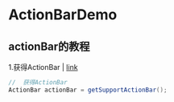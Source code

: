 # ActionBarDemo
actionBar的教程
---
1.获得ActionBar | [link](https://github.com/yy1300326388/ActionBarDemo/commit/e1c8ded7846d974c0ef1717d2fcd9eab9a8e3a24)
```java
//  获得ActionBar
ActionBar actionBar = getSupportActionBar();
```
